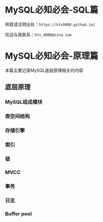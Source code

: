 # MySQL必知必会-SQL篇


<!--more-->

转载请注明出处：`https://hts0000.github.io/`

欢迎与我联系：`hts_0000@sina.com`

# MySQL必知必会-原理篇
本篇主要记录MySQL底层原理相关的内容

## 底层原理

### MySQL组成模块

### 表空间结构

### 存储引擎

### 索引

### 锁

### MVCC

### 事务

### 日志

### Buffer pool
